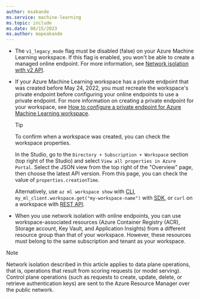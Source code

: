 ```yaml
---
author: msakande
ms.service: machine-learning
ms.topic: include
ms.date: 08/15/2023
ms.author: mopeakande
---
```


- The `v1_legacy_mode` flag must be disabled (false) on your Azure Machine Learning workspace. If this flag is enabled, you won't be able to create a managed online endpoint. For more information, see [Network isolation with v2 API](../how-to-configure-network-isolation-with-v2.md).

- If your Azure Machine Learning workspace has a private endpoint that was created before May 24, 2022, you must recreate the workspace's private endpoint before configuring your online endpoints to use a private endpoint. For more information on creating a private endpoint for your workspace, see [How to configure a private endpoint for Azure Machine Learning workspace](../how-to-configure-private-link.md).

    > [!TIP]
    > To confirm when a workspace was created, you can check the workspace properties.
    >
    > In the Studio, go to the `Directory + Subscription + Workspace` section (top right of the Studio) and select `View all properties in Azure Portal`. Select the JSON view from the top right of the "Overview" page, then choose the latest API version. From this page, you can check the value of `properties.creationTime`.
    >
    > Alternatively, use `az ml workspace show` with [CLI](../how-to-manage-workspace-cli.md#get-workspace-information), `my_ml_client.workspace.get("my-workspace-name")` with [SDK](../how-to-manage-workspace.md?tabs=python#find-a-workspace), or `curl` on a workspace with [REST API](../how-to-manage-rest.md#drill-down-into-workspaces-and-their-resources).

- When you use network isolation with online endpoints, you can use workspace-associated resources (Azure Container Registry (ACR), Storage account, Key Vault, and Application Insights) from a different resource group than that of your workspace. However, these resources must belong to the same subscription and tenant as your workspace.

> [!NOTE]
> Network isolation described in this article applies to data plane operations, that is, operations that result from scoring requests (or model serving). Control plane operations (such as requests to create, update, delete, or retrieve authentication keys) are sent to the Azure Resource Manager over the public network.
